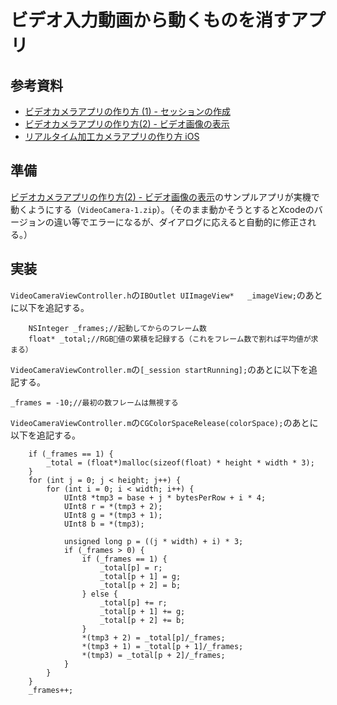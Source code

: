 # ビデオ入力動画から動くものを消すアプリ

## 参考資料

* [ビデオカメラアプリの作り方 (1) - セッションの作成](http://news.mynavi.jp/column/iphone/040/)
* [ビデオカメラアプリの作り方(2) - ビデオ画像の表示](http://news.mynavi.jp/column/iphone/041/)
* [リアルタイム加工カメラアプリの作り方 iOS](http://nyaonyaokun.hatenablog.com/entry/2014/12/28/044344)

## 準備

[ビデオカメラアプリの作り方(2) - ビデオ画像の表示](http://news.mynavi.jp/column/iphone/041/)のサンプルアプリが実機で動くようにする（`VideoCamera-1.zip`）。（そのまま動かそうとするとXcodeのバージョンの違い等でエラーになるが、ダイアログに応えると自動的に修正される。）

## 実装

`VideoCameraViewController.h`の`IBOutlet UIImageView*   _imageView;`のあとに以下を追記する。

```
    NSInteger _frames;//起動してからのフレーム数
    float* _total;//RGB値の累積を記録する（これをフレーム数で割れば平均値が求まる）
```
`VideoCameraViewController.m`の`[_session startRunning];`のあとに以下を追記する。

```
_frames = -10;//最初の数フレームは無視する
```

`VideoCameraViewController.m`の`CGColorSpaceRelease(colorSpace);`のあとに以下を追記する。

```
    if (_frames == 1) {
        _total = (float*)malloc(sizeof(float) * height * width * 3);
    }
    for (int j = 0; j < height; j++) {
        for (int i = 0; i < width; i++) {
            UInt8 *tmp3 = base + j * bytesPerRow + i * 4;
            UInt8 r = *(tmp3 + 2);
            UInt8 g = *(tmp3 + 1);
            UInt8 b = *(tmp3);
            
            unsigned long p = ((j * width) + i) * 3;
            if (_frames > 0) {
                if (_frames == 1) {
                    _total[p] = r;
                    _total[p + 1] = g;
                    _total[p + 2] = b;
                } else {
                    _total[p] += r;
                    _total[p + 1] += g;
                    _total[p + 2] += b;
                }
                *(tmp3 + 2) = _total[p]/_frames;
                *(tmp3 + 1) = _total[p + 1]/_frames;
                *(tmp3) = _total[p + 2]/_frames;
            }
        }
    }
    _frames++;
```